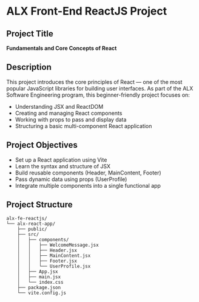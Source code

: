 # ALX Front-End ReactJS Project

## Project Title
**Fundamentals and Core Concepts of React**

## Description
This project introduces the core principles of React — one of the most popular JavaScript libraries for building user interfaces. As part of the ALX Software Engineering program, this beginner-friendly project focuses on:

- Understanding JSX and ReactDOM
- Creating and managing React components
- Working with props to pass and display data
- Structuring a basic multi-component React application

## Project Objectives
- Set up a React application using Vite
- Learn the syntax and structure of JSX
- Build reusable components (Header, MainContent, Footer)
- Pass dynamic data using props (UserProfile)
- Integrate multiple components into a single functional app

## Project Structure

```
alx-fe-reactjs/
└── alx-react-app/
    ├── public/
    ├── src/
    │   ├── components/
    │   │   ├── WelcomeMessage.jsx
    │   │   ├── Header.jsx
    │   │   ├── MainContent.jsx
    │   │   ├── Footer.jsx
    │   │   └── UserProfile.jsx
    │   ├── App.jsx
    │   ├── main.jsx
    │   └── index.css
    ├── package.json
    └── vite.config.js
```
